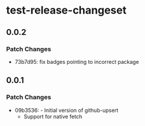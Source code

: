 # test-release-changeset

## 0.0.2

### Patch Changes

- 73b7d95: fix badges pointing to incorrect package

## 0.0.1

### Patch Changes

- 09b3536: - Initial version of github-upsert
  - Support for native fetch
